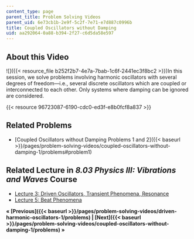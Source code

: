 ```yaml
---
content_type: page
parent_title: Problem Solving Videos
parent_uid: 6e73cb1b-2e9f-5c2f-7e71-e7d887c0996b
title: Coupled Oscillators without Damping
uid: aa292064-0a88-b394-2f27-c6d5da58e597
---
```


About this Video
----------------

![]({{< resource_file b252f2b7-4e7a-7bab-1c6f-2441ec3f8bc2 >}})In this session, we solve problems involving harmonic oscillators with several degrees of freedom—i.e., several discrete oscillators which are coupled or interconnected to each other. Only systems where damping can be ignored are considered.

{{< resource 96723087-6190-cdc0-ed3f-e8b0fcf8a837 >}}

Related Problems
----------------

*   [Coupled Oscillators without Damping Problems 1 and 2]({{< baseurl >}}/pages/problem-solving-videos/coupled-oscillators-without-damping-1/problems#problem1)

Related Lecture in _8.03 Physics III: Vibrations and Waves_ Course
------------------------------------------------------------------

*   [Lecture 3: Driven Oscillators, Transient Phenomena, Resonance](/courses/8-03sc-physics-iii-vibrations-and-waves-fall-2016/pages/part-i-mechanical-vibrations-and-waves/lecture-3)
*   [Lecture 5: Beat Phenomena](/courses/8-03sc-physics-iii-vibrations-and-waves-fall-2016/pages/part-i-mechanical-vibrations-and-waves/lecture-5)

**« [Previous]({{< baseurl >}}/pages/problem-solving-videos/driven-harmonic-oscillators-1/problems) | [Next]({{< baseurl >}}/pages/problem-solving-videos/coupled-oscillators-without-damping-1/problems) »**
